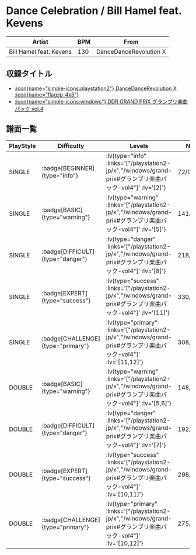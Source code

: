 # Dance Celebration / Bill Hamel feat. Kevens

|Artist|BPM|From|
|------|---|----|
|Bill Hamel feat. Kevens|130|DanceDanceRevolution X|

## 収録タイトル

- [ :icon{name="simple-icons:playstation2"} DanceDanceRevolution X :icon{name="flag:jp-4x3"} ](/playstation2-jp/x)
- [ :icon{name="simple-icons:windows"} DDR GRAND PRIX グランプリ楽曲パック vol.4](/windows/grand-prix#グランプリ楽曲パック-vol4)

## 譜面一覧

|PlayStyle|Difficulty|Levels|Notes|Movie|
|---------|----------|------|-----|-----|
|SINGLE| :badge[BEGINNER]{type="info"} | :lv{type="info" :links='["/playstation2-jp/x","/windows/grand-prix#グランプリ楽曲パック-vol4"]' :lv='[2]'} |72/0||
|SINGLE| :badge[BASIC]{type="warning"} | :lv{type="warning" :links='["/playstation2-jp/x","/windows/grand-prix#グランプリ楽曲パック-vol4"]' :lv='[5]'} |141/8||
|SINGLE| :badge[DIFFICULT]{type="danger"} | :lv{type="danger" :links='["/playstation2-jp/x","/windows/grand-prix#グランプリ楽曲パック-vol4"]' :lv='[8]'} |218/20||
|SINGLE| :badge[EXPERT]{type="success"} | :lv{type="success" :links='["/playstation2-jp/x","/windows/grand-prix#グランプリ楽曲パック-vol4"]' :lv='[11]'} |330/10||
|SINGLE| :badge[CHALLENGE]{type="primary"} | :lv{type="primary" :links='["/playstation2-jp/x","/windows/grand-prix#グランプリ楽曲パック-vol4"]' :lv='[11,12]'} |308/10(26)||
|DOUBLE| :badge[BASIC]{type="warning"} | :lv{type="warning" :links='["/playstation2-jp/x","/windows/grand-prix#グランプリ楽曲パック-vol4"]' :lv='[5,6]'} |148/7||
|DOUBLE| :badge[DIFFICULT]{type="danger"} | :lv{type="danger" :links='["/playstation2-jp/x","/windows/grand-prix#グランプリ楽曲パック-vol4"]' :lv='[7]'} |192/9||
|DOUBLE| :badge[EXPERT]{type="success"} | :lv{type="success" :links='["/playstation2-jp/x","/windows/grand-prix#グランプリ楽曲パック-vol4"]' :lv='[10,11]'} |298/7||
|DOUBLE| :badge[CHALLENGE]{type="primary"} | :lv{type="primary" :links='["/playstation2-jp/x","/windows/grand-prix#グランプリ楽曲パック-vol4"]' :lv='[10,12]'} |275/7(25)||
